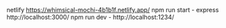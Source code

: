 netlify    https://whimsical-mochi-4b1b1f.netlify.app/
npm run start - express http://localhost:3000/
npm run dev - http://localhost:1234/